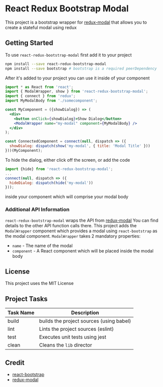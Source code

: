 # React Redux Bootstrap Modal
This project is a bootstrap wrapper for [redux-modal](https://github.com/yesmeck/redux-modal)
that allows you to create a stateful modal using redux

## Getting Started
To use `react-redux-bootstrap-modal` first add it to your project
```bash
npm install --save react-redux-bootstrap-modal
npm install --save bootstrap # bootstrap is a required peerDependency
```

After it's added to your project you can use it inside of your component
```jsx
import * as React from 'react';
import { ModalWrapper, show } from 'react-redux-bootstrap-modal';
import { connect } from 'redux';
import MyModalBody from './somecomponent';

const MyComponent = ({showDialog}) => (
  <div>
    <button onClick={showDialog}>Show Dialog</button>
    <ModalWrapper name="my-modal" component={MyModalBody} />
  </div>
);

const ConnectedComponent = connect(null, dispatch => ({
  showDialog: dispatch(show('my-modal', { title: 'Modal Title' }))
}))(MyComponent);
```

To hide the dialog, either click off the screen, or add the code
```jsx
import {hide} from 'react-redux-bootstrap-modal';
...
connect(null, dispatch => ({
  hideDialog: dispatch(hide('my-modal'))
}));
```
inside your component which will comprise your modal body

### Additional API Information
`react-redux-bootstrap-modal` wraps the API from 
[redux-modal](https://github.com/yesmeck/redux-modal/blob/master/docs/api.md)
You can find details to the other API function calls there.
This project adds the `ModalWrapper` component which provides
a modal using `react-bootstrap` as the modal component.
`ModalWrapper` takes 2 mandatory properties:
* `name` - The name of the modal
* `component` - A React component which will be placed inside the
modal body

## License
This project uses the MIT License

## Project Tasks
|  Task Name  | Description                                |
|-------------|--------------------------------------------|
|  build      |  builds the project sources (using babel)  |
|  lint       |  Lints the project sources (eslint)        |
|  test       |  Executes unit tests using jest            |
|  clean      |  Cleans the `lib` director                 |

## Credit
* [react-bootstrap](https://react-bootstrap.github.io)
* [redux-modal](https://github.com/yesmeck/react-bootstrap)